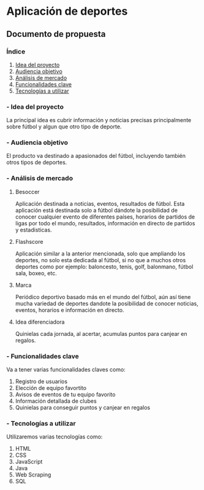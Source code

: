 # Aplicación de deportes
## Documento de propuesta

### Índice

1. [Idea del proyecto](https://github.com/ernestova10/DWEC/blob/main/README.md#--idea-del-proyecto)
2. [Audiencia objetivo](https://github.com/ernestova10/DWEC/blob/main/README.md#--audiencia-objetivo)
3. [Análisis de mercado](https://github.com/ernestova10/DWEC/blob/main/README.md#--an%C3%A1lisis-de-mercado)
4. [Funcionalidades clave](https://github.com/ernestova10/DWEC/blob/main/README.md#--funcionalidades-clave)
5. [Tecnologías a utilizar](https://github.com/ernestova10/DWEC/blob/main/README.md#--tecnolog%C3%ADas-a-utilizar)

 
### - Idea del proyecto 

La principal idea es cubrir información y noticias precisas principalmente sobre fútbol y algun que otro tipo de deporte.

### - Audiencia objetivo 

El producto va destinado a apasionados del fútbol, incluyendo también otros tipos de deportes.

### - Análisis de mercado
1. Besoccer
   
    Aplicación destinada a noticias, eventos, resultados de fútbol.
    Esta aplicación está destinada solo a fútbol dándote la posibilidad de conocer cualquier evento de diferentes países, horarios de partidos de ligas por todo el mundo, resultados, información en directo de partidos y estadisticas.

2. Flashscore

   Aplicación similar a la anterior mencionada, solo que ampliando los deportes, no solo esta dedicada al fútbol, si no que a muchos otros deportes como por ejemplo: baloncesto, tenis, golf, balonmano, fútbol sala, boxeo, etc.

3. Marca

   Periódico deportivo basado más en el mundo del fútbol, aún así tiene mucha variedad de deportes dandote la posibilidad de conocer noticias, eventos, horarios e información en directo.

5. Idea diferenciadora
   
    Quinielas cada jornada, al acertar, acumulas puntos para canjear en regalos.

### - Funcionalidades clave

Va a tener varias funcionalidades claves como:
1. Registro de usuarios
2. Elección de equipo favortito
3. Avisos de eventos de tu equipo favorito
4. Información detallada de clubes
5. Quinielas para conseguir puntos y canjear en regalos
   
### - Tecnologías a utilizar

Utilizaremos varias tecnologías como:
1. HTML
2. CSS
3. JavaScript
4. Java
5. Web Scraping
6. SQL
   
